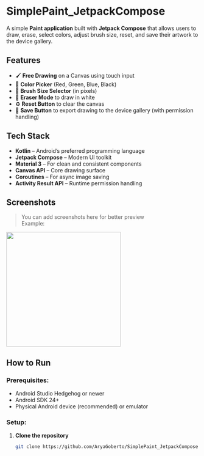 # SimplePaint_JetpackCompose

A simple **Paint application** built with **Jetpack Compose** that allows users to draw, erase, select colors, adjust brush size, reset, and save their artwork to the device gallery.

## Features

- 🖌️ **Free Drawing** on a Canvas using touch input
- 🌈 **Color Picker** (Red, Green, Blue, Black)
- 📏 **Brush Size Selector** (in pixels)
- 🧽 **Eraser Mode** to draw in white
- ♻️ **Reset Button** to clear the canvas
- 💾 **Save Button** to export drawing to the device gallery (with permission handling)

## Tech Stack

- **Kotlin** – Android’s preferred programming language
- **Jetpack Compose** – Modern UI toolkit
- **Material 3** – For clean and consistent components
- **Canvas API** – Core drawing surface
- **Coroutines** – For async image saving
- **Activity Result API** – Runtime permission handling

## Screenshots

> You can add screenshots here for better preview  
> Example:

<img src="https://your-image-url.com/paint_screenshot.png" width="300" />

## How to Run

### Prerequisites:
- Android Studio Hedgehog or newer
- Android SDK 24+
- Physical Android device (recommended) or emulator

### Setup:

1. **Clone the repository**
   ```bash
   git clone https://github.com/AryaGoberto/SimplePaint_JetpackCompose.git
